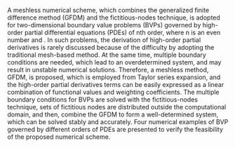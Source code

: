 A meshless numerical scheme, which combines the generalized finite difference method (GFDM) and the fictitious-nodes technique, is adopted for two-dimensional boundary value problems (BVPs) governed by high-order partial differential equations (PDEs) of nth order, where n is an even number and  . In such problems, the derivation of high-order partial derivatives is rarely discussed because of the difficulty by adopting the traditional mesh-based method. At the same time, multiple boundary conditions are needed, which lead to an overdetermined system, and may result in unstable numerical solutions. Therefore, a meshless method, GFDM, is proposed, which is employed from Taylor series expansion, and the high-order partial derivatives terms can be easily expressed as a linear combination of functional values and weighting coefficients. The multiple boundary conditions for BVPs are solved with the fictitious-nodes technique, sets of fictitious nodes are distributed outside the computational domain, and then, combine the GFDM to form a well-determined system, which can be solved stably and accurately. Four numerical examples of BVP governed by different orders of PDEs are presented to verify the feasibility of the proposed numerical scheme. 